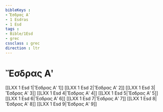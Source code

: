 ```yaml
---
bibleKeys : 
- Ἔσδρας Αʹ
- 1 Esdras
- 1 Esd
tags : 
- Bible/1Esd
- grec
cssclass : grec
direction : ltr
---
```


# Ἔσδρας Αʹ

[[LXX 1 Esd 1|Ἔσδρας Αʹ 1]]
[[LXX 1 Esd 2|Ἔσδρας Αʹ 2]]
[[LXX 1 Esd 3|Ἔσδρας Αʹ 3]]
[[LXX 1 Esd 4|Ἔσδρας Αʹ 4]]
[[LXX 1 Esd 5|Ἔσδρας Αʹ 5]]
[[LXX 1 Esd 6|Ἔσδρας Αʹ 6]]
[[LXX 1 Esd 7|Ἔσδρας Αʹ 7]]
[[LXX 1 Esd 8|Ἔσδρας Αʹ 8]]
[[LXX 1 Esd 9|Ἔσδρας Αʹ 9]]
